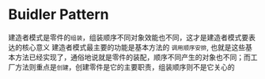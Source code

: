 #  Buidler Pattern
建造者模式是零件的`组装`，组装顺序不同对象效能也不同，这才是建造者模式要表达的核心意义
建造者模式最主要的功能是基本方法的 `调用顺序安排`, 也就是这些基本方法已经实现了，通俗地说就是零件的装配，顺序不同产生的对象也不同；而工厂方法则重点是`创建`，创建零件是它的主要职责，组装顺序则不是它关心的

